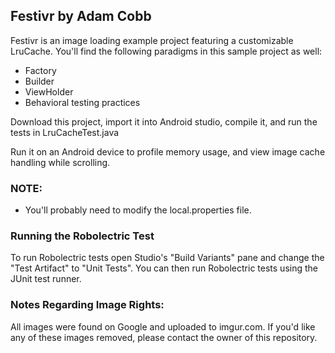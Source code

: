 
## Festivr by Adam Cobb

Festivr is an image loading example project featuring a customizable LruCache. 
You'll find the following paradigms in this sample project as well:
- Factory
- Builder
- ViewHolder
- Behavioral testing practices

Download this project, import it into Android studio, compile it, and run the tests in LruCacheTest.java

Run it on an Android device to profile memory usage, and view image cache handling while scrolling.

### NOTE:
- You'll probably need to modify the local.properties file.

### Running the Robolectric Test

To run Robolectric tests open Studio's "Build Variants" pane and change the "Test Artifact" to "Unit Tests". You can then run Robolectric tests using the JUnit test runner.

### Notes Regarding Image Rights:
All images were found on Google and uploaded to imgur.com. If you'd like any of these images removed, please contact the owner of this repository.

